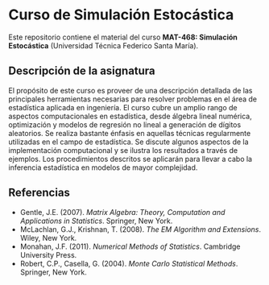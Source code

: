 # Curso de Simulación Estocástica

Este repositorio contiene el material del curso **MAT-468: Simulación Estocástica** (Universidad Técnica Federico Santa María).

## Descripción de la asignatura

El propósito de este curso es proveer de una descripción detallada de las principales herramientas necesarias para resolver problemas en el área de estadística aplicada en ingeniería. El curso cubre un amplio rango de aspectos computacionales en estadística, desde álgebra lineal numérica, optimización y modelos de regresión no lineal a generación de dígitos aleatorios. Se realiza bastante énfasis en aquellas técnicas regularmente utilizadas en el campo de estadística. Se discute algunos aspectos de la implementación computacional y se ilustra los resultados a través de ejemplos. Los procedimientos descritos se aplicarán para llevar a cabo la inferencia estadística en modelos de mayor complejidad.

## Referencias

* Gentle, J.E. (2007). *Matrix Algebra: Theory, Computation and Applications in Statistics*. Springer, New York.
* McLachlan, G.J., Krishnan, T. (2008). *The EM Algorithm and Extensions*. Wiley, New York.
* Monahan, J.F. (2011). *Numerical Methods of Statistics*. Cambridge University Press.
* Robert, C.P., Casella, G. (2004). *Monte Carlo Statistical Methods*. Springer, New York.
